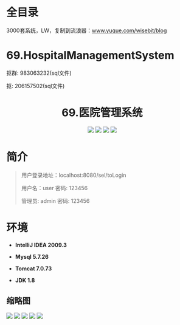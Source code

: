 # 全目录

3000套系统，LW，复制到流浪器：www.yuque.com/wisebit/blog

# 69.HospitalManagementSystem

<p>抠群: 983063232(sql文件)</p>
<p>抠: 206157502(sql文件)</p>

<p><h1 align="center">69.医院管理系统</h1></p>


<p align="center">
	<img src="https://img.shields.io/badge/jdk-1.8-orange.svg"/>
    <img src="https://img.shields.io/badge/springboot-5.x-lightgrey.svg"/>
    <img src="https://img.shields.io/badge/html-5.x-blue.svg"/>
    <img src="https://img.shields.io/badge/mybatis-3.x-yellow.svg"/>
</p>

# 简介
>
> 
>
> 用户登录地址：localhost:8080/sel/toLogin
>
> 用户名：user   密码: 123456
> 
> 管理员: admin   密码: 123456



# 环境

- <b>IntelliJ IDEA 2009.3</b>

- <b>Mysql 5.7.26</b>

- <b>Tomcat 7.0.73</b>

- <b>JDK 1.8</b>




## 缩略图

![](https://bitwise.oss-cn-heyuan.aliyuncs.com/2024/9/10/649896c3-ff90-4a1a-a8da-b0e363dfd689.png)
![](https://bitwise.oss-cn-heyuan.aliyuncs.com/2024/9/10/258e1606-3c33-4041-ba1f-8b0fe99c773d.png)
![](https://bitwise.oss-cn-heyuan.aliyuncs.com/2024/9/10/0db47783-3539-47eb-a534-a01e72a9b9d5.png)
![](https://bitwise.oss-cn-heyuan.aliyuncs.com/2024/9/10/737f2115-b003-4853-81d6-8cbbcd5db59f.png)
![](https://bitwise.oss-cn-heyuan.aliyuncs.com/2024/9/10/7a75999d-d203-46ca-a4b0-bacd365ace60.png)




